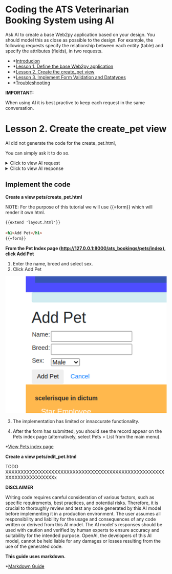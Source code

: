 # Coding the ATS Veterinarian Booking System using AI

Ask AI to create a base Web2py application based on your design. You should model this as close as possible to the design. For example, the following requests specify the relationship between each entity (table) and specify the attributes (fields), in two requests.

- *[Introducion](README.md)
- *[Lesson 1. Define the base Web2py application](LESSON_1.md)
- *[Lesson 2. Create the create_pet view](LESSON_2.md)
- *[Lesson 3. Implement Form Validation and Datatypes](LESSON_3.md)
- *[Troubleshooting](TROUBLESHOOTING.md)

**IMPORTANT:**

When using AI it is best practive to keep each request in the same conversation.

# Lesson 2. Create the create_pet view #

AI did not generate the code for the create_pet.html,

You can simply ask it to do so.

<details>
    <summary>Click to view AI request</summary>

Create create_pet.html

</details>

<details>
    <summary>Click to view AI response</summary>

Certainly! Here's an example of the create_pet.html view file for creating a new pet in the ATS Veterinary Booking System:

```html
{{extend 'layout.html'}}

<h1>Add Pet</h1>

<form method="post" action="{{=URL('create_pet')}}">
    <table>
        <tr>
            <td><label for="name">Name:</label></td>
            <td><input type="text" name="name" id="name" required></td>
        </tr>
        <tr>
            <td><label for="breed">Breed:</label></td>
            <td><input type="text" name="breed" id="breed" required></td>
        </tr>
        <tr>
            <td><label for="sex">Sex:</label></td>
            <td>
                <select name="sex" id="sex" required>
                    <option value="M">Male</option>
                    <option value="F">Female</option>
                </select>
            </td>
        </tr>
        <tr>
            <td colspan="2">
                <input type="submit" value="Add Pet" class="btn">
                <a href="{{=URL('index')}}" class="btn">Cancel</a>
            </td>
        </tr>
    </table>
</form>
```

In this form, the user can enter the pet's name, breed, and select the sex from a dropdown menu. The form is submitted to the create_pet URL, which will handle the creation of the pet in the controller.

Make sure to save this file as create_pet.html in your views/default directory.

![Create View create_pet.html](img/ats_booking__lesson_2__create_view_pets_create_pet.png)

</details>

## Implement the code ##

**Create a view pets/create_pet.html**

NOTE: For the purpose of this tutorial we will use {{=form}} which will render it own html.

```html
{{extend 'layout.html'}}

<h1>Add Pet</h1>
{{=form}}
```

**From the Pet Index page (http://127.0.0.1:8000/ats_bookings/pets/index), click Add Pet**

1. Enter the name, breed and select sex.
2. Click Add Pet

![Create Pet Page and Form](img/ats_booking__lesson_2__pets_create_pet_page.png)

3. The implementation has limited or innaccurate functionality. 

4. After the form has submitted, you should see the record appear on the Pets index page (alternatively, select Pets > List from the main menu).

*[View Pets index page](img/ats_booking__lesson_2__home_page_with_pets_list.png)


**Create a view pets/edit_pet.html**

TODO XXXXXXXXXXXXXXXXXXXXXXXXXXXXXXXXXXXXXXXXXXXXXXXXXXXXXXXXXXXXXXXXXXXXx

**DISCLAIMER**

Writing code requires careful consideration of various factors, such as specific requirements, best practices, and potential risks. Therefore, it is crucial to thoroughly review and test any code generated by this AI model before implementing it in a production environment. The user assumes all responsibility and liability for the usage and consequences of any code written or derived from this AI model. The AI model's responses should be used with caution and verified by human experts to ensure accuracy and suitability for the intended purpose. OpenAI, the developers of this AI model, cannot be held liable for any damages or losses resulting from the use of the generated code.

**This guide uses markdown.**

*[Markdown Guide](https://www.markdownguide.org/basic-syntax/)